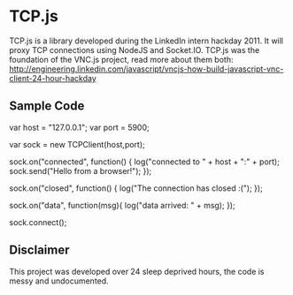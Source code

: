 TCP.js
======
TCP.js is a library developed during the LinkedIn intern hackday 2011. It will proxy TCP connections using NodeJS and Socket.IO. TCP.js was the foundation of the VNC.js project, read more about them both: http://engineering.linkedin.com/javascript/vncjs-how-build-javascript-vnc-client-24-hour-hackday


Sample Code
-------
var host = "127.0.0.1";
var port = 5900;

var sock = new TCPClient(host,port);

sock.on("connected", function() {
  log("connected to " + host + ":" + port);
  sock.send("Hello from a browser!");
});

sock.on("closed", function() {
  log("The connection has closed :(");
});

sock.on("data", function(msg){
  log("data arrived: " + msg);
});

sock.connect();

Disclaimer
----------
This project was developed over 24 sleep deprived hours, the code is messy and undocumented.
